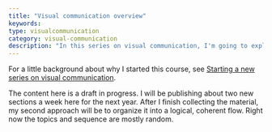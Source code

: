 ```yaml
---
title: "Visual communication overview"
keywords:
type: visualcommunication
category: visual-communication
description: "In this series on visual communication, I'm going to explore in a variety of topics in visual communication, such as screenshots, diagrams, concept illustrations, SVG graphics, translation, image file management, graphics programs, getting professional-looking images, images on mobile displays, print versus online images, design principles, and more."
---
```


For a little background about why I started this course, see [Starting a new series on visual communication](https://idratherbewriting.com/2016/03/12/new-series-on-visual-communication/).

The content here is a draft in progress. I will be publishing about two new sections a week here for the next year. After I finish collecting the material, my second approach will be to organize it into a logical, coherent flow. Right now the topics and sequence are mostly random.
